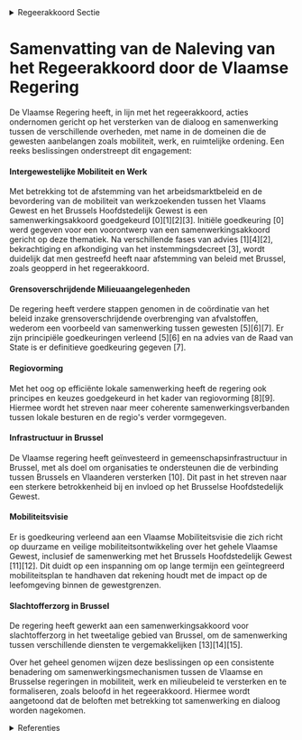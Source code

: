 

<details>
        <summary>Regeerakkoord Sectie </summary>
        <p>5.13 Overleg met andere overheden Verschillende dossiers met betrekking tot onder meer mobiliteit, werk en ruimtelijke ordening belangen de beide Gewesten aan. Voor deze dossiers is er geen nood aan zware logge struc-turen of eeuwige intenties maar wel aan effec-tieve dialoog. Sowieso vormen Vlaanderen en Brussel communicerende vaten. Als er pakweg onderwijsnoden zijn in Brussel, dan stijgt de inschrijvingsdruk in Vlaanderen. Wanneer Brussel mobiliteitsmaatregelen treft zoals een beperking van het doorgaand verkeer, dan neemt de verkeersdrukte toe in Vlaanderen Zo ook kan Vlaanderen bijdragen tot de vermindering van de pendeltijd richting Brussel door nog meer (combi) parkings aan te leggen in Vlaams-Brabant. Specifiek inzake mobiliteitsdossiers als het FietsGEN, het doortrekken van fietssnelwegen ook binnen het Brussels gewest, Brabantnet, werkate-liers,… werd in overleg met de Brusselse Hoofdstedelijke regering een model voor structu-rele intergewestelijke samenwerking en besluitvor-ming uitgewerkt. Daarvoor werd verder gewerkt op de bestaande structuren waar zowel het Vlaams als het Brussels Hoofdstedelijk Gewest reeds vertegenwoordigd zijn. Daarbij hoort op politiek niveau ook een Samenwerkingscomité dat bestaat uit de ministers-presidenten en de minis-ters van mobiliteit van beide Gewesten. Ook het programma “Werken aan de Ring” en andere mobiliteitsprojecten met een impact op beide Gewesten horen daar thuis. Aan de Brusselse Hoofdstedelijke Regering wordt gevraagd dit model eveneens formeel te aanvaarden. Dit om de betrokkenheid, co-creatie en draagvlak over de gewestgrenzen heen maximaal te waarborgen. De Vlaamse regering engageert zich voor de uitvoering van de afspraken over het Koninklijk Muziekconservatorium te Brussel en verwacht hetzelfde van de andere partners. Het akkoord tussen de Vlaamse Gemeenschap, de Franse Gemeenschap en de Federale overheid wordt uitgevoerd. </p>
        </details> 

# Samenvatting van de Naleving van het Regeerakkoord door de Vlaamse Regering

De Vlaamse Regering heeft, in lijn met het regeerakkoord, acties ondernomen gericht op het versterken van de dialoog en samenwerking tussen de verschillende overheden, met name in de domeinen die de gewesten aanbelangen zoals mobiliteit, werk, en ruimtelijke ordening. Een reeks beslissingen onderstreept dit engagement:

#### Intergewestelijke Mobiliteit en Werk
Met betrekking tot de afstemming van het arbeidsmarktbeleid en de bevordering van de mobiliteit van werkzoekenden tussen het Vlaams Gewest en het Brussels Hoofdstedelijk Gewest is een samenwerkingsakkoord goedgekeurd \[0\]\[1\]\[2\]\[3\]. Initiële goedkeuring \[0\] werd gegeven voor een voorontwerp van een samenwerkingsakkoord gericht op deze thematiek. Na verschillende fases van advies \[1\]\[4\]\[2\], bekrachtiging en afkondiging van het instemmingsdecreet \[3\], wordt duidelijk dat men gestreefd heeft naar afstemming van beleid met Brussel, zoals geopperd in het regeerakkoord.

#### Grensoverschrijdende Milieuaangelegenheden
De regering heeft verdere stappen genomen in de coördinatie van het beleid inzake grensoverschrijdende overbrenging van afvalstoffen, wederom een voorbeeld van samenwerking tussen gewesten \[5\]\[6\]\[7\]. Er zijn principiële goedkeuringen verleend \[5\]\[6\] en na advies van de Raad van State is er definitieve goedkeuring gegeven \[7\]. 

#### Regiovorming
Met het oog op efficiënte lokale samenwerking heeft de regering ook principes en keuzes goedgekeurd in het kader van regiovorming \[8\]\[9\]. Hiermee wordt het streven naar meer coherente samenwerkingsverbanden tussen lokale besturen en de regio's verder vormgegeven.

#### Infrastructuur in Brussel
De Vlaamse regering heeft geïnvesteerd in gemeenschapsinfrastructuur in Brussel, met als doel om organisaties te ondersteunen die de verbinding tussen Brussels en Vlaanderen versterken \[10\]. Dit past in het streven naar een sterkere betrokkenheid bij en invloed op het Brusselse Hoofdstedelijk Gewest.

#### Mobiliteitsvisie
Er is goedkeuring verleend aan een Vlaamse Mobiliteitsvisie die zich richt op duurzame en veilige mobiliteitsontwikkeling over het gehele Vlaamse Gewest, inclusief de samenwerking met het Brussels Hoofdstedelijk Gewest \[11\]\[12\]. Dit duidt op een inspanning om op lange termijn een geïntegreerd mobiliteitsplan te handhaven dat rekening houdt met de impact op de leefomgeving binnen de gewestgrenzen.

#### Slachtofferzorg in Brussel
De regering heeft gewerkt aan een samenwerkingsakkoord voor slachtofferzorg in het tweetalige gebied van Brussel, om de samenwerking tussen verschillende diensten te vergemakkelijken \[13\]\[14\]\[15\].

Over het geheel genomen wijzen deze beslissingen op een consistente benadering om samenwerkingsmechanismen tussen de Vlaamse en Brusselse regeringen in mobiliteit, werk en milieubeleid te versterken en te formaliseren, zoals beloofd in het regeerakkoord. Hiermee wordt aangetoond dat de beloften met betrekking tot samenwerking en dialoog worden nagekomen.

<details>
        <summary> Referenties</summary>
        **[\[0\]](http://themis.vlaanderen.be/id/resource/d6f95760-4927-11ec-94bb-99a9d1e168fe)** : **(2020-07-17)** Samenwerkingsakkoord met Brussel betreffende het arbeidsmarktbeleid: instemmingsdecreet A. Voorontwerp van samenwerkingsakkoord tussen het Brussels Hoofdstedelijk Gewest, het Vlaams Gewest en de Vlaam... 

**[\[1\]](http://themis.vlaanderen.be/id/nieuwsbrief-info/60C9B2E7364ED900080003F0)** : **(2021-06-18)** Instemmingsdecreet samenwerkingsakkoord met Brussel over de afstemming van het arbeidsmarktbeleid, en de opleiding, vorming en de bevordering van de mobiliteit van werkzoekenden A. Ontwerp van samenwe... 

**[\[2\]](http://themis.vlaanderen.be/id/nieuwsbrief-info/60E452A8364ED90008000899)** : **(2021-07-09)** Instemmingsdecreet samenwerkingsakkoord met Brussel over de afstemming van het arbeidsmarktbeleid, en de opleiding, vorming en de bevordering van de mobiliteit van werkzoekenden Ontwerpdecreet tot ins... 

**[\[3\]](http://themis.vlaanderen.be/id/nieuwsbrief-info/6167F5CA364ED900090004C9)** : **(2021-10-15)** Instemmingsdecreet samenwerkingsakkoord met Brussel over de afstemming van het arbeidsmarktbeleid, en de opleiding, vorming en de bevordering van de mobiliteit van werkzoekenden Bekrachtiging en afkon... 

**[\[4\]](http://themis.vlaanderen.be/id/resource/28e0d190-4926-11ec-94bb-99a9d1e168fe)** : **(2020-12-11)** Instemmingsdecreet samenwerkingsakkoord met Brussel over het arbeidsmarktbeleid A. Voorontwerp van samenwerkingsakkoord tussen het Brussels Hoofdstedelijk Gewest, het Vlaams Gewest en de Vlaamse Gemee... 

**[\[5\]](http://themis.vlaanderen.be/id/nieuwsbrief-info/6284B0AE479218B0ED55BB72)** : **(2022-05-20)** Grensoverschrijdende overbrenging van afvalstoffen Voorontwerp van decreet tot instemming met het Samenwerkingsakkoord tussen de Federale Staat, het Vlaamse Gewest, het Waalse Gewest en het Brussels H... 

**[\[6\]](http://themis.vlaanderen.be/id/nieuwsbrief-info/62CD81ED8E6C4430A88988B4)** : **(2022-07-15)** Instemmingsdecreet samenwerkingsakkoord coördinatie beleid grensoverschrijdende overbrenging van afvalstoffen Voorontwerp van decreet tot instemming met het Samenwerkingsakkoord tussen de Federale Sta... 

**[\[7\]](http://themis.vlaanderen.be/id/nieuwsbrief-info/63467EC91EA6B745D23CB84D)** : **(2022-10-14)** Instemmingsdecreet samenwerkingsakkoord coördinatie beleid grensoverschrijdende overbrenging van afvalstoffen Ontwerpdecreet tot instemming met het Samenwerkingsakkoord tussen de Federale Staat, het V... 

**[\[8\]](http://themis.vlaanderen.be/id/resource/2d621e80-4927-11ec-94bb-99a9d1e168fe)** : **(2020-10-09)** Regiovorming met intergemeentelijke en bovenlokale samenwerking   Zoals beschreven in het regeerakkoord wil de Vlaamse Regering inzetten op regiovorming die van onderuit wordt opgebouwd en wordt gedra... 

**[\[9\]](http://themis.vlaanderen.be/id/resource/a958c460-4924-11ec-94bb-99a9d1e168fe)** : **(2021-03-12)** Regiovorming: afbakening referentieregio’s en vervolgtraject   Een efficiënte, slagkrachtige, transparante, burgergerichte en toegankelijke overheid is de basis voor het creëren van welvaart, welzijn ... 

**[\[10\]](http://themis.vlaanderen.be/id/nieuwsbrief-info/60A51865364ED90008000393)** : **(2021-05-21)** Plan Vlaamse Veerkracht: dossier 157 Gemeenschapsinfrastructuur in Brussel  In het kader van project VV157: Gemeenschapsinfrastructuur in Brussel, uit het Relanceplan Vlaamse Veerkracht, keurt de Vlaa... 

**[\[11\]](http://themis.vlaanderen.be/id/nieuwsbrief-info/60B74FB0364ED90008000644)** : **(2021-06-04)** Vlaamse Mobiliteitsvisie Voorontwerp van besluit van de Vlaamse Regering tot vaststelling van de Vlaamse Mobiliteitsvisie  De Vlaamse Regering hecht haar principiële goedkeuring aan het besluit met de... 

**[\[12\]](http://themis.vlaanderen.be/id/nieuwsbrief-info/60E47060364ED900080008B2)** : **(2021-07-09)** Vlaamse Mobiliteitsvisie Ontwerpbesluit van de Vlaamse Regering tot vaststelling van de Vlaamse Mobiliteitsvisie  ​Na advies van de MORA, de Federale Regering, het Brussels Hoofdstedelijk Gewest en he... 

**[\[13\]](http://themis.vlaanderen.be/id/nieuwsbericht/6401A05193165640DEAF551B)** : **(2023-03-03)** Samenwerkingsakkoord en voorontwerp instemmingsdecreet slachtofferzorg Brussel A. Voorontwerp van samenwerkingsakkoord tussen de Federale Staat, de Franse Gemeenschap, de Vlaamse Gemeenschap, de Frans... 

**[\[14\]](http://themis.vlaanderen.be/id/nieuwsbericht/654DE2038265E66451D4C1FE)** : **(2023-11-10)** Samenwerkingsakkoord slachtofferzorg Brussel: definitieve goedkeuring Ontwerp van samenwerkingsakkoord tussen de Federale Staat, de Franse Gemeenschap, de Vlaamse Gemeenschap, de Franse Gemeenschapsco... 

**[\[15\]](http://themis.vlaanderen.be/id/nieuwsbericht/648038582D77B42474D4C8CC)** : **(2023-06-09)** Samenwerkingsakkoord slachtofferzorg Brussel: voorontwerp instemmingsdecreet A. Ontwerp van samenwerkingsakkoord tussen de Federale Staat, de Franse Gemeenschap, de Vlaamse Gemeenschap, de Franse Geme... 
        </details> 

